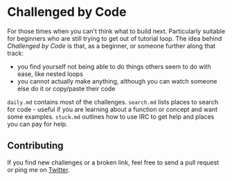# Challenged by Code
For those times when you can't think what to build next. Particularly suitable
for beginners who are still trying to get out of tutorial loop. The idea behind
*Challenged by Code* is that, as a beginner, or someone further along that track:

- you find yourself not being able to do things others seem to do with ease, like
nested loops
- you cannot actually make anything, although you can watch someone else do it or
copy/paste their code

`daily.md` contains most of the challenges. `search.md` lists places to search
for code - useful if you are learning about a function or concept and want some
examples. `stuck.md` outlines how to use IRC to get help and places you can pay
for help.

## Contributing
If you find new challenges or a broken link, feel free to send a pull request
or ping me on [Twitter](https://twitter.com/Macabhaird).
